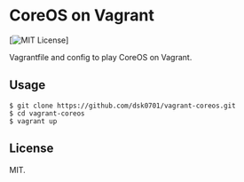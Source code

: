 CoreOS on Vagrant
=================
[![MIT License](http://img.shields.io/badge/license-MIT-blue.svg?style=flat)]

Vagrantfile and config to play CoreOS on Vagrant.

## Usage

```
$ git clone https://github.com/dsk0701/vagrant-coreos.git
$ cd vagrant-coreos
$ vagrant up
```

## License

MIT.


